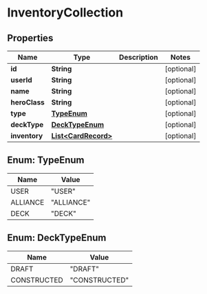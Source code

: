 
# InventoryCollection

## Properties
Name | Type | Description | Notes
------------ | ------------- | ------------- | -------------
**id** | **String** |  |  [optional]
**userId** | **String** |  |  [optional]
**name** | **String** |  |  [optional]
**heroClass** | **String** |  |  [optional]
**type** | [**TypeEnum**](#TypeEnum) |  |  [optional]
**deckType** | [**DeckTypeEnum**](#DeckTypeEnum) |  |  [optional]
**inventory** | [**List&lt;CardRecord&gt;**](CardRecord.md) |  |  [optional]


<a name="TypeEnum"></a>
## Enum: TypeEnum
Name | Value
---- | -----
USER | &quot;USER&quot;
ALLIANCE | &quot;ALLIANCE&quot;
DECK | &quot;DECK&quot;


<a name="DeckTypeEnum"></a>
## Enum: DeckTypeEnum
Name | Value
---- | -----
DRAFT | &quot;DRAFT&quot;
CONSTRUCTED | &quot;CONSTRUCTED&quot;



